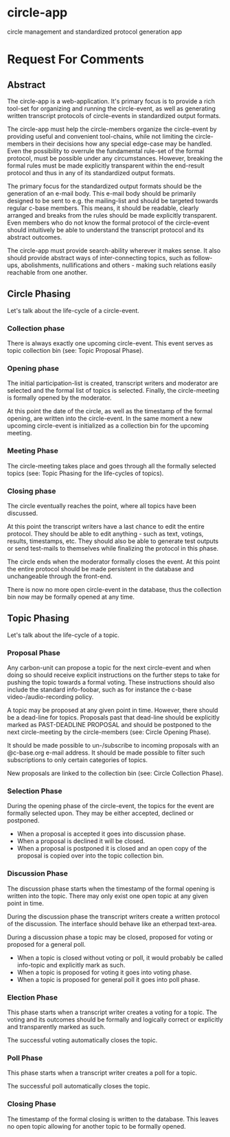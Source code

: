 circle-app
==========

circle management and standardized protocol generation app

Request For Comments
====================

## Abstract

The circle-app is a web-application. It's primary focus is to provide a rich tool-set for organizing and running the
circle-event, as well as generating written transcript protocols of circle-events in standardized output formats.

The circle-app must help the circle-members organize the circle-event by providing useful and convenient
tool-chains, while not limiting the circle-members in their decisions how any special edge-case may be handled. Even
the possibility to overrule the fundamental rule-set of the formal protocol, must be possible under any circumstances.
However, breaking the formal rules must be made explicitly transparent within the end-result protocol and thus in any of
its standardized output formats.

The primary focus for the standardized output formats should be the generation of an e-mail body. This e-mail body
should be primarily designed to be sent to e.g. the mailing-list and should be targeted towards regular c-base members.
This means, it should be readable, clearly arranged and breaks from the rules should be made explicitly transparent.
Even members who do not know the formal protocol of the circle-event should intuitively be able to understand the
transcript protocol and its abstract outcomes.

The circle-app must provide search-ability wherever it makes sense. It also should provide abstract ways of
inter-connecting topics, such as follow-ups, abolishments, nullifications and others - making such relations easily
reachable from one another.

## Circle Phasing

Let's talk about the life-cycle of a circle-event.

### Collection phase

There is always exactly one upcoming circle-event. This event serves as topic collection bin (see: Topic Proposal
Phase).

### Opening phase

The initial participation-list is created, transcript writers and moderator are selected and the formal list of topics
is selected. Finally, the circle-meeting is formally opened by the moderator.

At this point the date of the circle, as well as the timestamp of the formal opening, are written into the circle-event.
In the same moment a new upcoming circle-event is initialized as a collection bin for the upcoming meeting.

### Meeting Phase

The circle-meeting takes place and goes through all the formally selected topics (see: Topic Phasing for the
life-cycles of topics).

### Closing phase

The circle eventually reaches the point, where all topics have been discussed.

At this point the transcript writers have a last chance to edit the entire protocol. They should be able to edit
anything - such as text, votings, results, timestamps, etc. They should also be able to generate test outputs or
send test-mails to themselves while finalizing the protocol in this phase.

The circle ends when the moderator formally closes the event. At this point the entire protocol should be made
persistent in the database and unchangeable through the front-end.

There is now no more open circle-event in the database, thus the collection bin now may be formally opened at any time.

## Topic Phasing

Let's talk about the life-cycle of a topic.

### Proposal Phase

Any carbon-unit can propose a topic for the next circle-event and when doing so should receive explicit instructions on
the further steps to take for pushing the topic towards a formal voting. These instructions should also include the
standard info-foobar, such as for instance the c-base video-/audio-recording policy.

A topic may be proposed at any given point in time. However, there should be a dead-line for topics. Proposals past that
dead-line should be explicitly marked as PAST-DEADLINE PROPOSAL and should be postponed to the next circle-meeting by
the circle-members (see: Circle Opening Phase).

It should be made possible to un-/subscribe to incoming proposals with an @c-base.org e-mail address. It should be made
possible to filter such subscriptions to only certain categories of topics.

New proposals are linked to the collection bin (see: Circle Collection Phase).

### Selection Phase

During the opening phase of the circle-event, the topics for the event are formally selected upon. They may be either
accepted, declined or postponed.

* When a proposal is accepted it goes into discussion phase.
* When a proposal is declined it will be closed.
* When a proposal is postponed it is closed and an open copy of the proposal is copied over into the topic collection
  bin.

### Discussion Phase

The discussion phase starts when the timestamp of the formal opening is written into the topic. There may only exist
one open topic at any given point in time.

During the discussion phase the transcript writers create a written protocol of the discussion. The interface should
behave like an etherpad text-area.

During a discussion phase a topic may be closed, proposed for voting or proposed for a general poll.

* When a topic is closed without voting or poll, it would probably be called info-topic and explicitly mark as such.
* When a topic is proposed for voting it goes into voting phase.
* When a topic is proposed for general poll it goes into poll phase.

### Election Phase

This phase starts when a transcript writer creates a voting for a topic. The voting and its outcomes should be formally
and logically correct or explicitly and transparently marked as such.

The successful voting automatically closes the topic.

### Poll Phase

This phase starts when a transcript writer creates a poll for a topic.

The successful poll automatically closes the topic.

### Closing Phase

The timestamp of the formal closing is written to the database. This leaves no open topic allowing for another topic to
be formally opened.